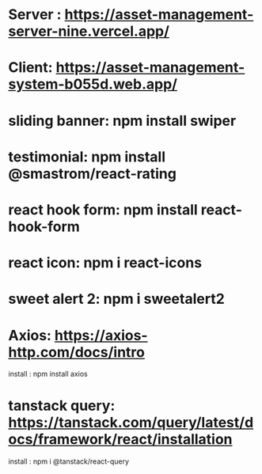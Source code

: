# Server :  https://asset-management-server-nine.vercel.app/
# Client: https://asset-management-system-b055d.web.app/

# sliding banner: npm install swiper
# testimonial: npm install @smastrom/react-rating
# react hook form: npm install react-hook-form
# react icon: npm i react-icons
# sweet alert 2: npm i sweetalert2
# Axios: https://axios-http.com/docs/intro
 install :  npm install axios
# tanstack query: https://tanstack.com/query/latest/docs/framework/react/installation
 install :  npm i @tanstack/react-query
